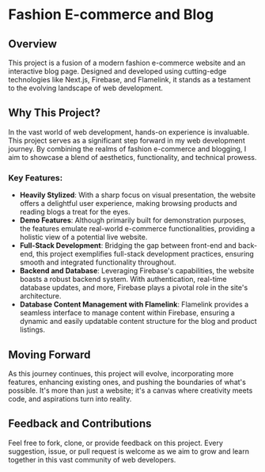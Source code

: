 # Fashion E-commerce and Blog

## Overview

This project is a fusion of a modern fashion e-commerce website and an interactive blog page. Designed and developed using cutting-edge technologies like Next.js, Firebase, and Flamelink, it stands as a testament to the evolving landscape of web development.

## Why This Project?

In the vast world of web development, hands-on experience is invaluable. This project serves as a significant step forward in my web development journey. By combining the realms of fashion e-commerce and blogging, I aim to showcase a blend of aesthetics, functionality, and technical prowess.

### Key Features:

- **Heavily Stylized**: With a sharp focus on visual presentation, the website offers a delightful user experience, making browsing products and reading blogs a treat for the eyes.
- **Demo Features**: Although primarily built for demonstration purposes, the features emulate real-world e-commerce functionalities, providing a holistic view of a potential live website.
- **Full-Stack Development**: Bridging the gap between front-end and back-end, this project exemplifies full-stack development practices, ensuring smooth and integrated functionality throughout.
- **Backend and Database**: Leveraging Firebase's capabilities, the website boasts a robust backend system. With authentication, real-time database updates, and more, Firebase plays a pivotal role in the site's architecture.
- **Database Content Management with Flamelink**: Flamelink provides a seamless interface to manage content within Firebase, ensuring a dynamic and easily updatable content structure for the blog and product listings.

## Moving Forward

As this journey continues, this project will evolve, incorporating more features, enhancing existing ones, and pushing the boundaries of what's possible. It's more than just a website; it's a canvas where creativity meets code, and aspirations turn into reality.

## Feedback and Contributions

Feel free to fork, clone, or provide feedback on this project. Every suggestion, issue, or pull request is welcome as we aim to grow and learn together in this vast community of web developers.
